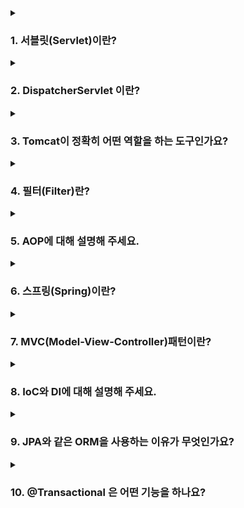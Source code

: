 <!--
<details>
  <summary><h3></h3></summary>

  ---

  <details>
    <summary></summary>
  </details>
</details> 
-->

<details>
  <summary><h3>1. 서블릿(Servlet)이란?</h3></summary>

  - 서블릿은 서버 측에서 실행되어 클라이언트의 요청을 처리하고 그 결과를 반환하는 Java 클래스입니다. 
  - 웹 서버(WS) 내에서 동작하며, 동적인 웹 페이지나 웹 애플리케이션을 생성하는데 사용됩니다. 

  ---
  
  <details>
    <summary>서블릿 컨테이너란?</summary>
    
    톰캣처럼 서블릿을 지원하는 WAS로 서블릿의 생명주기를 관리하는 컴포넌트입니다. 
    즉, 서블릿의 생성, 초기화, 호출, 소멸 등의 과정을 관리하며, 요청과 응답 객체를 생성하여 서블릿에 전달합니다.
  </details>  
  <details>
    <summary>서블릿 동작과정에 대해 설명해주세요.</summary>
    
    1. 사용자가 URL을 통해 요청을 보내면, 웹 서버는 이 요청을 서블릿 컨테이너에 전달합니다. 
    2. 서블릿 컨테이너는 요청을 처리할 서블릿을 찾아 실행합니다.
    3. 서블릿은 요청을 처리한 후 응답을 생성합니다.
    4. 서블릿 컨테이너는 이 응답을 웹 서버에 전달하고, 웹 서버는 이를 사용자에게 반환합니다.
  </details>  
  <details>
    <summary>서블릿의 경우 멀티 쓰레드 환경에서 어떻게 동작하는지 알려주세요.</summary>

    서블릿은 클라이언트의 요청이 들어올 때마다 새로운 쓰레드를 생성하여 처리합니다. 
    이는 서블릿 컨테이너가 관리하며, 이렇게 되면 각 쓰레드가 독립적으로 동작하기 때문에 한 사용자의 요청 처리가 다른 사용자의 요청 처리에 영향을 주지 않습니다. 
    이러한 특성으로 인해 서블릿은 멀티 쓰레드 환경에서 병렬 처리가 가능하며, 이를 통해 서버의 부하를 줄이고 처리 성능을 향상시킬 수 있습니다.
    하지만 멀티 쓰레드 환경에서는 공유 자원에 대한 동시 접근을 주의해야 합니다. 
    서블릿 인스턴스는 싱글톤으로 관리되기 때문에, 멤버 변수 등의 공유 자원을 쓰레드 간에 공유하게 됩니다. 
    따라서 동기화 문제를 방지하기 위해 서블릿의 멤버 변수를 사용하는 것은 추천하지 않습니다.
  </details>
</details>

<details>
  <summary><h3>2. DispatcherServlet 이란?</h3></summary>
    
   - DispatcherServlet은 스프링 MVC의 핵심 컴포넌트로, 모든 클라이언트 요청을 최초로 받아들이는 프론트 컨트롤러 역할을 합니다. 
   - 요청에 따라 적절한 컨트롤러로 분배하고, 처리 결과를 사용자에게 반환하는 역할을 수행합니다.

  ---

  <details>
    <summary>Dispatcher Servlet의 동작 과정에 대해서 간단하게 설명해주세요.</summary>

    1. 클라이언트의 요청이 오면 디스패처 서블릿이 이를 가장 먼저 받습니다.
    2. 디스패처 서블릿은 HandlerMapping에게 요청을 처리할 Handler를 물어봅니다. 
    3. HandlerMapping은 요청 URL, HTTP 메서드 등을 기준으로 적절한 Handler를 찾아 디스패처 서블릿에게 반환합니다.
    4. 디스패처 서블릿은 반환받은 Handler를 실행시킵니다. 
    5. Handler(일반적으로 컨트롤러)는 비즈니스 로직을 처리하고 그 결과를 모델에 담아서 반환합니다.
    6. 디스패처 서블릿은 Handler가 반환한 모델을 ViewResolver에 전달하고, 어떤 뷰를 사용할지 결정하게 합니다.
    7. 디스패처 서블릿은 결정된 뷰를 사용해 클라이언트에게 응답을 보냅니다.
    
    이런 방식으로 디스패처 서블릿은 클라이언트의 요청을 적절한 컨트롤러에 연결하고, 그 결과를 클라이언트에게 반환하는 중심적인 역할을 수행합니다.
  </details>
  <details>
    <summary>Spring 에서 DispatcherServlet 은 왜 있어야 할까요?</summary>

    1. 프론트 컨트롤러 패턴 구현: 
      - 디스패처 서블릿은 디자인 패턴 중 하나인 프론트 컨트롤러 패턴을 구현합니다. 
      - 이 패턴은 모든 클라이언트 요청을 한 곳에서 받아 적절한 처리를 위임하는 역할을 합니다. 
      - 이를 통해 요청 처리 로직을 효율적으로 관리할 수 있게 됩니다.
    2. 요청 라우팅: 
      - 디스패처 서블릿은 클라이언트의 요청을 적절한 컨트롤러에게 전달하는 역할을 합니다. 
      - 이를 통해 요청에 따라 적절한 컨트롤러가 선택되고 실행됩니다.
    3. 뷰 렌더링: 
      - 컨트롤러의 처리 결과를 바탕으로 적절한 뷰를 선택하고 렌더링하는 역할을 합니다. 
      - 이를 통해 클라이언트에게 적절한 응답을 반환할 수 있습니다.
    4. 예외 처리: 
      - 디스패처 서블릿은 요청 처리 과정에서 발생하는 예외를 일관되게 처리합니다. 
      - 이를 통해 에러 페이지를 표시하거나 적절한 응답 코드를 반환하는 등의 예외 처리를 진행할 수 있습니다.

    따라서 DispatcherServlet은 스프링 MVC의 핵심적인 요소로서, 클라이언트의 요청 처리와 응답 반환, 예외 처리 등을 총괄하는 역할을 수행합니다. 
    이런 기능을 통해 개발자는 요청 처리 로직에 집중할 수 있게 됩니다.
  </details>
  <details>
    <summary>여러 요청이 들어온다고 가정할 때, DispatcherServlet은 한번에 여러 요청을 모두 받을 수 있나요?</summary>
    
    DispatcherServlet은 멀티스레드 환경에서 동작하므로 한 번에 여러 요청을 받아 처리할 수 있습니다. 
    각 요청은 별도의 스레드에서 처리되며, 이를 통해 동시에 여러 사용자의 요청을 처리할 수 있습니다.
  </details>  
  <details>
    <summary>수많은 @Controller 를 DispatcherServlet은 어떻게 구분 할까요?</summary>
    
    DispatcherServlet은 요청 URL을 분석하여 해당 요청을 처리할 @Controller를 결정합니다. 
    이는 스프링의 HandlerMapping이 수행하며, URL, HTTP 메서드, 요청 파라미터 등을 기반으로 적절한 컨트롤러를 찾습니다.
  </details>
</details>

<details>
  <summary><h3>3. Tomcat이 정확히 어떤 역할을 하는 도구인가요?</h3></summary>

   - Tomcat은 자바 서블릿 컨테이너와 웹 서버의 기능을 제공하는 오픈소스 소프트웨어입니다. 
   - 웹 서버로서의 역할로는 정적인 페이지를 사용자에게 제공하고, 서블릿 컨테이너로서의 역할로는 JSP(Java Server Pages)와 서블릿의 실행 환경을 제공합니다. 
   - 즉, 클라이언트의 요청을 받아 해당하는 동적 컨텐츠를 생성하고 응답을 반환하는 역할을 합니다.

  ---

  <details>
    <summary>톰캣 동작과정에 대해 설명해주세요.</summary>

    1) 클라이언트로부터 HTTP 요청이 들어오면, 톰캣은 Connector를 통해 이 요청을 받습니다. 
    2) Connector는 요청을 처리하기 위한 새로운 쓰레드를 생성하고, 요청 정보를 바탕으로 HttpRequest, HttpResponse 객체를 생성합니다. 
    3) 생성된 HttpRequest 객체는 Engine으로 전달되어 적절한 Context에 요청을 라우팅합니다. 
    4) Context는 요청 URI를 기반으로 적절한 Servlet을 찾습니다. 
    5) 찾아진 Servlet은 요청을 처리하고 그 결과를 HttpResponse 객체에 채워넣습니다. 
    6) 이렇게 생성된 HttpResponse 객체는 다시 Connector를 통해 클라이언트에게 전달됩니다.
  </details>
  <details>
    <summary>Spring 환경에서 tomcat 에 request 가 들어왔을 때 RequestMapping 에 도달하기까지 과정을 설명해주세요.</summary>

     1) 톰캣은 클라이언트의 요청을 받아 새로운 쓰레드를 생성하고, HttpServletRequest와 HttpServletResponse 객체를 생성합니다. 
     2) 스프링의 DispatcherServlet에 이 두 객체를 전달합니다. 
     3) DispatcherServlet은 HandlerMapping에게 이 요청을 처리할 Handler를 물어봅니다. 
     4) HandlerMapping은 요청의 URI, HTTP 메서드 등을 기준으로 @RequestMapping이 붙은 적절한 메서드를 찾아 반환합니다. 
     5) DispatcherServlet은 반환받은 Handler를 실행시킵니다. 이때 Handler는 대부분의 경우 @RequestMapping이 붙은 컨트롤러의 메서드가 됩니다.
  </details>
  <details>
    <summary>내장 톰캣과 외장 톰캣은 어떤식으로 구성되어 활용되나요?</summary>

    - 내장 톰캣: 
      - 스프링 부트 애플리케이션에 포함되어 있는 톰캣입니다. 
      - 애플리케이션이 시작될 때 톰캣 서버도 함께 시작되며, 애플리케이션이 종료될 때 톰캣 서버도 함께 종료됩니다. 
    - 외장 톰캣: 
      - 별도로 설치되어 있는 톰캣으로, WAR 파일 등을 배포하여 사용합니다. 
      - 서버의 시작과 종료는 별도로 관리되며, 여러 개의 애플리케이션을 한 서버에서 동작시킬 수 있습니다.
  </details>
  <details>
    <summary>내장 톰캣과 외장 톰캣의 차이점에 대해서 아는대로 설명해주세요.</summary>

    - 배포 방식:
      - 내장 톰캣: 애플리케이션과 함께 패키징되어 배포되며, JAR 파일 형태로 간편하게 배포할 수 있습니다. 
      - 외장 톰캣: WAR 파일 형태로 애플리케이션을 톰캣 서버에 배포해야 합니다. 
    - 운영 환경: 
      - 내장 톰캣: 애플리케이션마다 독립적인 서버를 가지므로 서로 영향을 주지 않습니다. 
      - 외장 톰캣: 여러 애플리케이션을 한 서버에서 운영하므로 서로 영향을 줄 수 있습니다. 
    - 관리: 
      - 내장 톰캣: 애플리케이션과 함께 시작되고 종료되므로 관리가 간편합니다. 
      - 외장 톰캣: 서버의 시작과 종료, 설정 등을 별도로 관리해야 합니다.
  </details>
  <details>
    <summary>혹시 Netty에 대해 들어보셨나요? 무엇인가요?</summary>
    
    Netty는 자바 네트워크 프로그래밍 라이브러리로, 비동기 이벤트 주도 네트워크 애플리케이션을 쉽게 개발할 수 있게 설계되었습니다.
    Netty를 사용하면 TCP/UDP 소켓 서버와 클라이언트, HTTP/HTTPS 서버와 클라이언트 등을 쉽게 구현할 수 있습니다. 
    또한, 네트워크 프로그래밍에서 발생할 수 있는 다양한 이슈들(예: 접속 수락, 메시지 읽기/쓰기, 에러 처리 등)을 효율적으로 처리할 수 있습니다.
  </details>
  <details>
    <summary>왜 Netty란 것을 사용할까요?</summary>

    1. 효율적인 리소스 관리: Netty는 비동기 이벤트 주도 모델을 사용하여 리소스를 효율적으로 관리하여 높은 동시 접속 처리 성능을 제공합니다.
    2. 쉬운 프로그래밍 모델: 복잡한 네트워크 프로그래밍을 보다 쉽게 구현할 수 있도록 도와줍니다.
    3. 높은 확장성: 다양한 프로토콜을 지원하며, 사용자가 직접 프로토콜을 구현할 수 있도록 지원합니다.
  </details>
</details>

<details>
  <summary><h3>4. 필터(Filter)란?</h3></summary>

  - 필터는 클라이언트의 요청을 서블릿이나 JSP로 보내기 전에 특정 작업을 처리하거나, 서블릿이나 JSP의 응답을 클라이언트로 보내기 전에 특정 작업을 처리하는데 사용됩니다.
  - 예를 들어 인코딩, 로깅, 압축, 암호화 등의 작업을 필터를 통해 처리할 수 있습니다. 

  ---

  <details>
    <summary>필터는 어떤 상황에 사용해야 할까요?</summary>

    필터는 주로 다음과 같은 상황에서 사용됩니다 :
    - 요청/응답 데이터의 변환 또는 가공: 예를 들어, 인코딩 변경, XSS 공격 방어 등 
    - 공통적인 요청 처리: 예를 들어, 사용자 인증, 세션 체크 등 
    - 로깅 및 감사 추적: 예를 들어, 요청 경로, 처리 시간, IP 주소 등의 정보를 로그로 남기는 경우 
  </details>
  <details>
    <summary>Spring에서 Interceptor와 Servlet Filter와 AOP 공통점, 차이점에 대해 설명해 주세요.</summary>

    공통점:
      - 모두 요청을 가로채어 특정 로직을 수행하는 역할을 합니다. 
    차이점: 
      - Servlet Filter: 서블릿 명세의 일부로서, 서블릿 실행 전후에 요청과 응답을 변환하는 역할을 담당합니다. 
      - Interceptor: 스프링 프레임워크에서 제공하는 기능으로서, DispatcherServlet이 컨트롤러를 호출하기 전후로 특정 작업을 수행할 수 있습니다. 
      - AOP(Aspect Oriented Programming): 관점 지향 프로그래밍으로, 횡단 관심사(cross-cutting concerns)를 분리하여 모듈화하는 프로그래밍 패러다임입니다.
  </details>  
  <details>
    <summary>Spring에서 Interceptor와 Servlet Filter 차이점에 대해 설명해 주세요.</summary>

    1. 작동 시점 
      - 필터: 스프링의 디스패처 서블릿이 작동하기 전에 요청을 가로챕니다. 
             따라서 필터는 스프링의 컨텍스트 외부에서 작동하며, 스프링과 관련이 없는 웹 리소스에 대해서도 작동합니다. 
      - 인터셉터: 스프링의 디스패처 서블릿이 컨트롤러를 호출하기 전과 후에 요청을 가로챕니다. 
                따라서 인터셉터는 스프링의 컨텍스트 내부에서 작동하며, 스프링 MVC의 컨트롤러에 대해서만 작동합니다. 
    2. 접근 가능한 객체
      - 필터: HttpServletRequest와 HttpServletResponse 객체에만 접근할 수 있습니다. 
      - 인터셉터: HttpServletRequest와 HttpServletResponse 뿐만 아니라, 컨트롤러와 뷰에 대한 추가적인 정보를 담고 있는 Handler 객체에 접근할 수 있습니다. 
                이를 통해 특정 컨트롤러에 대한 요청인지를 판단하거나, 컨트롤러의 실행 여부를 결정하는 등의 로직을 구현할 수 있습니다. 
    3. 사용 목적
      - 필터: 인코딩, CORS 설정, 로깅 등의 공통적인 웹 처리를 위해 사용됩니다. 
      - 인터셉터: 인증, 권한 체크, 세션 체크 등의 스프링 MVC와 관련된 처리를 위해 사용됩니다.
      
    정리하자면, 요구 사항에 따라 필터와 인터셉터를 적절히 사용하면 됩니다. 
    필터는 보다 일반적인 웹 처리를 위한 것이며, 인터셉터는 스프링 MVC의 특정 컨트롤러에 대한 요청을 처리하는 데 더 적합합니다.
  </details>  
  <details>
    <summary>필터와 인터셉터 차이만 보면, 인터셉터만 쓰는게 나아보이는데, 아닌가요?</summary>

    아니라고 생각합니다. 필터와 인터셉터는 각각의 용도에 따라 선택적으로 사용됩니다. 
    필터는 서블릿 수준에서 작동하므로 스프링 컨텍스트를 벗어난 모든 요청에 대해 적용할 수 있습니다. 
    반면에 인터셉터는 스프링의 디스패처 서블릿이 컨트롤러를 호출하기 전후에 작동하기 때문에 스프링 MVC의 컨트롤러에만 적용할 수 있습니다.
    따라서 요구 사항에 따라 적절한 것을 선택하여 사용하면 됩니다.
  </details>
  <details>
    <summary>필터에서 사용되는 Request와 서블릿에서 사용되는 Request가 어떤 점이 다른지? 2개의 Request에 대한 차이를 설명해주세요.</summary>

    필터와 서블릿에서 사용되는 Request는 동일한 HttpServletRequest 객체를 참조하지만, 다른 점은 다음과 같습니다.

    필터:
      - HttpServletRequest 객체를 변경하거나 추가적인 속성을 부여하는 등의 작업을 할 수 있습니다.
      - 즉, 클라이언트의 요청을 서블릿이나 JSP로 보내기 전에 특정 작업을 처리하거나, 서블릿이나 JSP의 응답을 클라이언트로 보내기 전에 특정 작업을 처리하는데 사용됩니다. 
      - 이 과정에서 필터는 HttpServletRequest를 가공하여 변경된 요청 객체나 새로운 요청 객체를 생성할 수 있습니다. 
      - 이렇게 변경된 HttpServletRequest는 후속 필터나 최종 목적지인 서블릿에 전달됩니다.
    서블릿:
      - 서블릿에서 사용되는 HttpServletRequest는 필터를 거쳐 가공된 최종적인 요청 객체입니다. 
      - 이 객체를 통해 클라이언트의 요청 정보를 읽고 필요한 로직을 처리합니다.
  </details>
  <details>
    <summary>필터를 사용해본 경험이 있으면 말씀해주시고, 필터에서 예외 처리를 해본 경험이 있는지 있다면 어떻게 할 수 있는지 말씀해주세요.</summary>

    스프링 시큐리티 어쩌구... 저쩌구.. 필터.. 어쩌구 저쩌구.. 사용자 로그인 상태를 체크 어쩌구.. 쿠키 체크.. 저쩌구.. 또한 헤더에 담겨 함께 넘어온 JWT 토큰 유효화 검증 어쩌구.. OncePerFilter 저쩌구..
  </details>
</details>

<details>
  <summary><h3>5. AOP에 대해 설명해 주세요.</h3></summary>

  ---

  <details>
    <summary>@Aspect는 어떻게 동작하나요?</summary>
  </details>  
</details>

<details>
  <summary><h3>6. 스프링(Spring)이란?</h3></summary>

  - 스프링은 자바 플랫폼을 위한 오픈 소스 애플리케이션 프레임워크입니다. 
  - 엔터프라이즈 수준의 애플리케이션을 구축하는 데 필요한 모든 기능을 종합적으로 제공하며, 특히 엔터프라이즈 애플리케이션 개발의 복잡함을 줄이고 개발자가 비즈니스 로직에 집중할 수 있도록 지원합니다.
  - 스프링의 핵심 기능 중 하나는 제어 역전(Inversion of Control, IoC)입니다. IoC는 객체의 생성과 생명주기 관리를 개발자가 아닌 프레임워크가 담당하며, 이를 통해 개발자는 비즈니스 로직 구현에만 집중할 수 있습니다.

  ---

  <details>
    <summary>스프링과 스프링 부트(Spring Boot)는 차이점이 뭔가요?</summary>

    스프링 부트는 스프링 프레임워크를 기반으로 하되, 스프링보다 애플리케이션을 더 쉽게 설정하고 실행할 수 있게하여 비즈니스 로직에 더 집중할 수 있도록 도와주는 도구입니다.
    
    스프링 부트의 주요 특징은 다음과 같습니다:
      - 자동 설정(Auto Configuration): 스프링 부트는 애플리케이션에 필요한 라이브러리와 설정을 자동으로 제공합니다.
      - 내장 서버 지원: Tomcat, Jetty 등의 웹 서버를 내장하고 있어 별도의 서버 설치 없이 웹 애플리케이션을 실행할 수 있습니다.
      - 독립적인 실행 가능: JAR 파일 하나로 애플리케이션을 실행할 수 있습니다.

    따라서, 스프링 부트는 스프링 프레임워크의 기능을 그대로 활용하면서, 복잡한 설정 없이도 빠르게 애플리케이션을 구축하고 실행할 수 있는 환경을 제공합니다.
  </details>
  <details>
    <summary>본인이 생각할 때 스프링과 스프링부트는 각각 어느때 사용할 것 같은지 설명해주세요.</summary>

    1. 스프링 사용 시기: 
      - 세밀한 설정이 필요한 경우: 
        - 스프링은 개발자가 직접 설정을 통해 원하는 대로 커스터마이징할 수 있습니다. 
        - 따라서 세밀한 설정이 필요하거나, 특정 라이브러리 버전을 사용해야 하는 등의 상황에서는 스프링을 사용하는 것이 좋습니다. 
      - 레거시 프로젝트 유지 및 보수: 
        - 이미 스프링을 기반으로 구축된 레거시 프로젝트를 유지하고 보수하는 경우에도 스프링을 계속 사용하는 것이 좋습니다. 
    2. 스프링 부트 사용 시기:
      - 빠른 개발이 필요한 경우: 
        - 스프링 부트는 자동 설정, 내장 서버, 독립적으로 실행 가능한 JAR 배포 등을 통해 빠르게 애플리케이션을 개발하고 배포할 수 있습니다. 
        - 따라서 개발 시간을 최소화하거나 프로토타입을 빠르게 만들어야 하는 경우에 스프링 부트를 사용하는 것이 좋습니다. 
      - 마이크로서비스 아키텍처: 
        - 스프링 부트는 독립적으로 실행 가능한 애플리케이션을 만들기 쉬워 마이크로서비스 아키텍처를 구축하는 데 적합합니다.

    결국 스프링과 스프링 부트 중 어떤 것을 선택할지는 개발 상황, 요구 사항, 기술 스택 등에 따라 달라집니다. 
    두 프레임워크 모두 강력하고 유연성이 높으므로 상황에 맞게 적절히 선택하면 됩니다.
  </details>
</details>  

<details>
  <summary><h3>7. MVC(Model-View-Controller)패턴이란?</h3></summary>
  
  MVC 패턴은 애플리케이션을 세 가지 역할로 구분한 개발 방법론입니다. 
  - Model: 애플리케이션의 정보, 데이터를 나타내며, 비즈니스 로직을 처리합니다.
  - View: 사용자에게 보여지는 화면입니다. Model이 처리한 데이터를 사용자에게 보여주는 역할을 합니다.
  - Controller: 사용자의 입력을 받아 Model에 작업을 지시하고, 그 결과를 View에 반영하여 사용자에게 전달하는 역할을 합니다.
  
  ---

  <details>
    <summary>MVC1이랑 MVC2 패턴 차이에 대해 설명해주세요.</summary>

    MVC1과 MVC2는 웹 개발에 있어서 MVC 패턴을 구현하는 두 가지 방법입니다. 
    - MVC1: 
      - 모든 요청과 응답이 JSP 페이지를 통해 처리되는 구조입니다. 
      - JSP 페이지가 Controller와 View의 역할을 모두 수행합니다. 
      - 단순한 웹 애플리케이션에 적합하나, 복잡한 애플리케이션에서는 코드 관리가 어렵습니다. 
    - MVC2: 
      - 서블릿이 Controller 역할을, JSP가 View 역할을 수행하는 구조입니다. 
      - 컴포넌트 간 역할이 분리되어 있어 유지보수 및 확장성이 좋습니다. 
      - 현재 대부분의 웹 애플리케이션은 MVC2 방식을 사용하고 있습니다.
  </details>
  <details>
    <summary>스프링 MVC 구조 흐름에 대해 과정대로 설명해보세요.</summary>

    1) 클라이언트의 요청이 들어오면, 디스패처 서블릿이 이를 가장 먼저 받습니다. 
    2) 디스패처 서블릿은 HandlerMapping에게 요청을 처리할 Handler를 물어봅니다. 
    3) HandlerMapping은 요청 URL, HTTP 메서드 등을 기준으로 적절한 Handler를 찾아 디스패처 서블릿에게 반환합니다. 
    4) 디스패처 서블릿은 반환받은 Handler를 실행시킵니다. 
    5) Handler(일반적으로 컨트롤러)는 비즈니스 로직을 처리하고 그 결과를 모델에 담아서 반환합니다. 
    6) 디스패처 서블릿은 Handler가 반환한 모델을 ViewResolver에 전달하고, 어떤 뷰를 사용할지 결정하게 합니다. 
    7) 디스패처 서블릿은 결정된 뷰를 사용해 클라이언트에게 응답을 보냅니다.

    이런 방식으로 스프링 MVC는 클라이언트의 요청을 적절한 컨트롤러에 연결하고, 그 결과를 클라이언트에게 반환하는 역할을 수행합니다.
  </details>
</details> 

<details>
  <summary><h3>8. IoC와 DI에 대해 설명해 주세요.</h3></summary>

  ---
  
  - 후보 없이 특정 기능을 하는 클래스가 딱 1개이면, 구체 클래스를 그냥 사용해도 되지 않을까요? 근데, 왜 Spring에선 Bean을 사용 할까요?
  - Spring의 Bean 생성 주기에 대해 설명해 주세요.
  - 프로토타입 빈은 무엇인가요?
</details>

<details>
  <summary><h3>9. JPA와 같은 ORM을 사용하는 이유가 무엇인가요?</h3></summary>

  ---
  
  - 영속성은 어떤 기능을 하나요? 이게 진짜 성능 향상에 큰 도움이 되나요?
  - N + 1 문제에 대해 설명해 주세요.
</details>

<details>
  <summary><h3>10. @Transactional 은 어떤 기능을 하나요?</h3></summary>

  ---
  
  - @Transactional(readonly=true) 는 어떤 기능인가요? 이게 도움이 되나요?
  - 그런데, 읽기에 트랜잭션을 걸 필요가 있나요? @Transactional을 안 붙이면 되는거 아닐까요?
</details>

